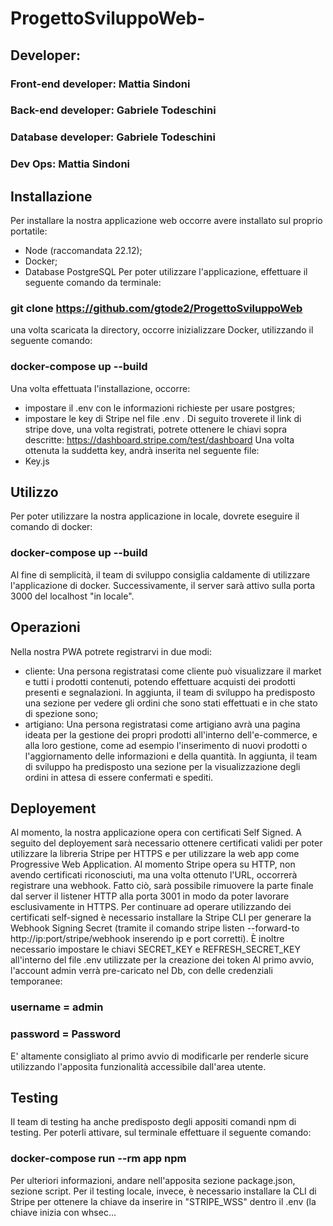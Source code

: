 # ProgettoSviluppoWeb-
## Developer:
### Front-end developer: Mattia Sindoni
### Back-end developer: Gabriele Todeschini
### Database developer: Gabriele Todeschini
### Dev Ops: Mattia Sindoni

## Installazione
Per installare la nostra applicazione web occorre avere installato sul proprio portatile:
- Node (raccomandata 22.12);
- Docker;
- Database PostgreSQL
Per poter utilizzare l'applicazione, effettuare il seguente comando da terminale:
### git clone https://github.com/gtode2/ProgettoSviluppoWeb
una volta scaricata la directory, occorre inizializzare Docker, utilizzando il seguente comando:
### docker-compose up --build
Una volta effettuata l'installazione, occorre:
- impostare il .env con le informazioni richieste per usare postgres;
- impostare le key di Stripe nel file .env . Di seguito troverete il link di stripe dove, una volta registrati, potrete ottenere le chiavi sopra descritte:
https://dashboard.stripe.com/test/dashboard
Una volta ottenuta la suddetta key, andrà inserita nel seguente file:
- Key.js

## Utilizzo
Per poter utilizzare la nostra applicazione in locale, dovrete eseguire il comando di docker:
### docker-compose up --build
Al fine di semplicità, il team di sviluppo consiglia caldamente di utilizzare l'applicazione di docker.
Successivamente, il server sarà attivo sulla porta 3000 del localhost "in locale".

## Operazioni
Nella nostra PWA potrete registrarvi in due modi:
- cliente:
  Una persona registratasi come cliente può visualizzare il market e tutti i prodotti contenuti, potendo effettuare acquisti dei prodotti presenti e segnalazioni.
In aggiunta, il team di sviluppo ha predisposto una sezione per vedere gli ordini che sono stati effettuati e in che stato di spezione sono;
- artigiano:
  Una persona  registratasi come artigiano avrà una pagina ideata per la gestione dei propri prodotti all'interno dell'e-commerce, e alla loro gestione, come ad esempio l'inserimento di nuovi prodotti o l'aggiornamento delle informazioni e della quantità.
In aggiunta, il team di sviluppo ha predisposto una sezione per la visualizzazione degli ordini in attesa di essere confermati e spediti.

## Deployement
Al momento, la nostra applicazione opera con certificati Self Signed.
A seguito del deployement sarà necessario ottenere certificati validi per poter utilizzare la libreria Stripe per HTTPS e per utilizzare la web app come Progressive Web Application.
Al momento Stripe opera su HTTP, non avendo certificati riconosciuti, ma una volta ottenuto l'URL, occorrerà registrare una webhook. Fatto ciò, sarà possibile rimuovere la parte finale dal server il listener HTTP alla porta 3001 in modo da poter lavorare esclusivamente in HTTPS.
Per continuare ad operare utilizzando dei certificati self-signed è necessario installare la Stripe CLI per generare la Webhook Signing Secret (tramite il comando stripe listen --forward-to http://ip:port/stripe/webhook inserendo ip e port corretti).
È inoltre necessario impostare le chiavi SECRET_KEY e REFRESH_SECRET_KEY all'interno del file .env utilizzate per la creazione dei token
Al primo avvio, l'account admin verrà pre-caricato nel Db, con delle credenziali temporanee:
### username = admin
### password = Password
E' altamente consigliato al primo avvio di modificarle per renderle sicure utilizzando l'apposita funzionalità accessibile dall'area utente.

## Testing
Il team di testing ha anche predisposto degli appositi comandi npm di testing.
Per poterli attivare, sul terminale effettuare il seguente comando:
### docker-compose run --rm app npm
Per ulteriori informazioni, andare nell'apposita sezione package.json, sezione script.
Per il testing locale, invece, è necessario installare la CLI di Stripe per ottenere la chiave da inserire in "STRIPE_WSS" dentro il .env (la chiave inizia con whsec...
